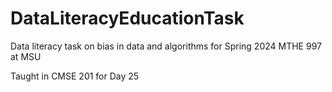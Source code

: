 # DataLiteracyEducationTask
Data literacy task on bias in data and algorithms for Spring 2024 MTHE 997 at MSU

Taught in CMSE 201 for Day 25

